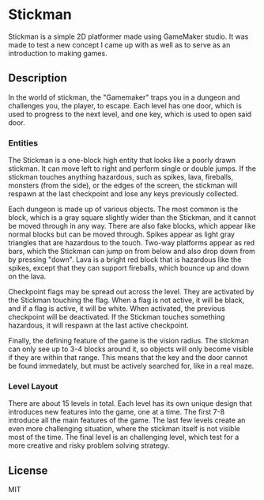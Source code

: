 # Stickman

Stickman is a simple 2D platformer made using GameMaker studio. It was made to test a new concept I came up with as well as to serve as an introduction to making games.

## Description

In the world of stickman, the "Gamemaker" traps you in a dungeon and challenges you, the player, to escape. Each level has one door, which is used to progress to the next level, and one key, which is used to open said door. 

### Entities

The Stickman is a one-block high entity that looks like a poorly drawn stickman. It can move left to right and perform single or double jumps. If the stickman touches anything hazardous, such as spikes, lava, fireballs, monsters (from the side), or the edges of the screen, the stickman will respawn at the last checkpoint and lose any keys previously collected. 

Each dungeon is made up of various objects. The most common is the block, which is a gray square slightly wider than the Stickman, and it cannot be moved through in any way. There are also fake blocks, which appear like normal blocks but can be moved through. Spikes appear as light gray triangles that are hazardous to the touch. Two-way platforms appear as red bars, which the Stickman can jump on from below and also drop down from by pressing "down". Lava is a bright red block that is hazardous like the spikes, except that they can support fireballs, which bounce up and down on the lava. 

Checkpoint flags may be spread out across the level. They are activated by the Stickman touching the flag. When a flag is not active, it will be black, and if a flag is active, it will be white. When activated, the previous checkpoint will be deactivated. If the Stickman touches something hazardous, it will respawn at the last active checkpoint. 

Finally, the defining feature of the game is the vision radius. The stickman can only see up to 3-4 blocks around it, so objects will only become visible if they are within that range. This means that the key and the door cannot be found immedately, but must be actively searched for, like in a real maze.

### Level Layout

There are about 15 levels in total. Each level has its own unique design that introduces new features into the game, one at a time. The first 7-8 introduce all the main features of the game. The last few levels create an even more challenging situation, where the stickman itself is not visible most of the time. The final level is an challenging level, which test for a more creative and risky problem solving strategy.

## License

MIT
